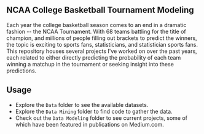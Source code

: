 

NCAA College Basketball Tournament Modeling
-----------------------

Each year the college basketball season comes to an end in a dramatic fashion -- the NCAA Tournament. With 68 teams battling for the title of champion, and millions of people filling out brackets to predict the winners, the topic is exciting to sports fans, statisticians, and statistician sports fans. This repository houses several projects I've worked on over the past years, each related to either directly predicting the probability of each team winning a matchup in the tournament or seeking insight into these predictions.


Usage
-----------------------

* Explore the `Data` folder to see the available datasets.
* Explore the `Data Mining` folder to find code to gather the data.
* Check out the `Data Modeling` folder to see current projects, some of which have been featured in publications on Medium.com.

